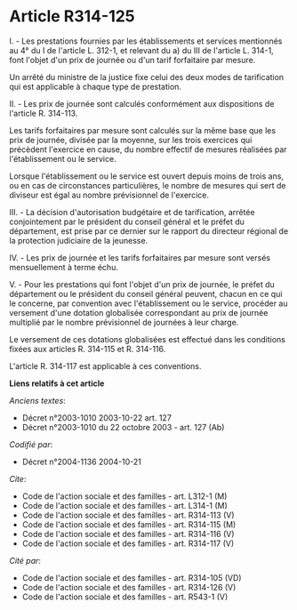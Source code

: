 # Article R314-125

I. - Les prestations fournies par les établissements et services mentionnés au 4° du I de l'article L. 312-1, et relevant du
a) du III de l'article L. 314-1, font l'objet d'un prix de journée ou d'un tarif forfaitaire par mesure.

Un arrêté du ministre de la justice fixe celui des deux modes de tarification qui est applicable à chaque type de prestation.

II. - Les prix de journée sont calculés conformément aux dispositions de l'article R. 314-113.

Les tarifs forfaitaires par mesure sont calculés sur la même base que les prix de journée, divisée par la moyenne, sur les
trois exercices qui précèdent l'exercice en cause, du nombre effectif de mesures réalisées par l'établissement ou le service.

Lorsque l'établissement ou le service est ouvert depuis moins de trois ans, ou en cas de circonstances particulières, le
nombre de mesures qui sert de diviseur est égal au nombre prévisionnel de l'exercice.

III. - La décision d'autorisation budgétaire et de tarification, arrêtée conjointement par le président du conseil général et
le préfet du département, est prise par ce dernier sur le rapport du directeur régional de la protection judiciaire de la
jeunesse.

IV. - Les prix de journée et les tarifs forfaitaires par mesure sont versés mensuellement à terme échu.

V. - Pour les prestations qui font l'objet d'un prix de journée, le préfet du département ou le président du conseil général
peuvent, chacun en ce qui le concerne, par convention avec l'établissement ou le service, procéder au versement d'une
dotation globalisée correspondant au prix de journée multiplié par le nombre prévisionnel de journées à leur charge.

Le versement de ces dotations globalisées est effectué dans les conditions fixées aux articles R. 314-115 et R. 314-116.

L'article R. 314-117 est applicable à ces conventions.

**Liens relatifs à cet article**

_Anciens textes_:

  - Décret n°2003-1010 2003-10-22 art. 127
  - Décret n°2003-1010 du 22 octobre 2003 - art. 127 (Ab)

_Codifié par_:

  - Décret n°2004-1136 2004-10-21

_Cite_:

  - Code de l'action sociale et des familles - art. L312-1 (M)
  - Code de l'action sociale et des familles - art. L314-1 (M)
  - Code de l'action sociale et des familles - art. R314-113 (V)
  - Code de l'action sociale et des familles - art. R314-115 (M)
  - Code de l'action sociale et des familles - art. R314-116 (V)
  - Code de l'action sociale et des familles - art. R314-117 (V)

_Cité par_:

  - Code de l'action sociale et des familles - art. R314-105 (VD)
  - Code de l'action sociale et des familles - art. R314-126 (V)
  - Code de l'action sociale et des familles - art. R543-1 (V)
